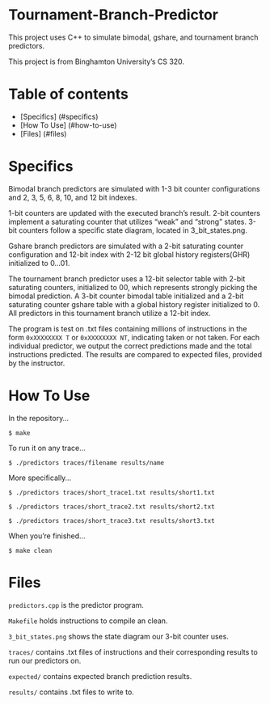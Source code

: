 # Tournament-Branch-Predictor
This project uses C++ to simulate bimodal, gshare, and tournament branch predictors. 

This project is from Binghamton University’s CS 320.

# Table of contents
- [Specifics] (#specifics)
- [How To Use] (#how-to-use)
- [Files] (#files)

# Specifics
Bimodal branch predictors are simulated with 1-3 bit counter configurations and 2, 3, 5, 6, 8, 10, and 12 bit indexes. 

1-bit counters are updated with the executed branch’s result.
2-bit counters implement a saturating counter that utilizes “weak” and “strong” states. 
3-bit counters follow a specific state diagram, located in 3_bit_states.png.

Gshare branch predictors are simulated with a 2-bit saturating counter configuration and 12-bit index with 2-12 bit global history registers(GHR) initialized to 0…01. 

The tournament branch predictor uses a 12-bit selector table with 2-bit saturating counters, initialized to 00, which represents strongly picking the bimodal prediction. A 3-bit counter bimodal table initialized and a 2-bit saturating counter gshare table with a global history register initialized to 0. All predictors in this tournament branch utilize a 12-bit index. 

The program is test on .txt files containing millions of instructions in the form `0xXXXXXXXX T` or `0xXXXXXXXX NT`, indicating taken or not taken. For each individual predictor, we output the correct predictions made and the total instructions predicted. The results are compared to expected files, provided by the instructor.

# How To Use
In the repository…
```
$ make
```
To run it on any trace…
```
$ ./predictors traces/filename results/name
```
More specifically…
```
$ ./predictors traces/short_trace1.txt results/short1.txt
```
```
$ ./predictors traces/short_trace2.txt results/short2.txt
```
``` 
$ ./predictors traces/short_trace3.txt results/short3.txt
```

When you’re finished…
```
$ make clean
```

# Files
`predictors.cpp` is the predictor program.

`Makefile` holds instructions to compile an clean.

`3_bit_states.png` shows the state diagram our 3-bit counter uses.

`traces/` contains .txt files of instructions and their corresponding results to run our predictors on.

`expected/` contains expected branch prediction results.

`results/` contains .txt files to write to.
